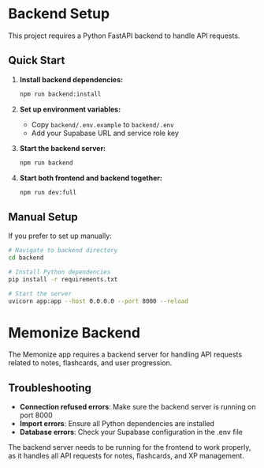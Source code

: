 # Backend Setup

This project requires a Python FastAPI backend to handle API requests.

## Quick Start

1. **Install backend dependencies:**
   ```bash
   npm run backend:install
   ```

2. **Set up environment variables:**
   - Copy `backend/.env.example` to `backend/.env`
   - Add your Supabase URL and service role key

3. **Start the backend server:**
   ```bash
   npm run backend
   ```

4. **Start both frontend and backend together:**
   ```bash
   npm run dev:full
   ```

## Manual Setup

If you prefer to set up manually:

```bash
# Navigate to backend directory
cd backend

# Install Python dependencies
pip install -r requirements.txt

# Start the server
uvicorn app:app --host 0.0.0.0 --port 8000 --reload
```

# Memonize Backend

The Memonize app requires a backend server for handling API requests related to notes, flashcards, and user progression.

## Troubleshooting

- **Connection refused errors**: Make sure the backend server is running on port 8000
- **Import errors**: Ensure all Python dependencies are installed
- **Database errors**: Check your Supabase configuration in the .env file

The backend server needs to be running for the frontend to work properly, as it handles all API requests for notes, flashcards, and XP management.